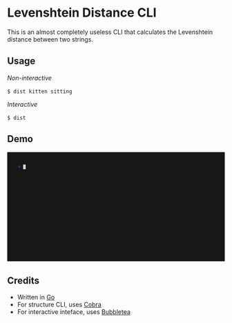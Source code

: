 # Levenshtein Distance CLI

This is an almost completely useless CLI that calculates the Levenshtein distance between two strings.

## Usage

_Non-interactive_
```
$ dist kitten sitting
```

_Interactive_
```
$ dist
```

## Demo

![](demo.gif)

## Credits

* Written in [Go](https://github.com/golang/go)
* For structure CLI, uses [Cobra](https://github.com/spf13/cobra)
* For interactive inteface, uses [Bubbletea](https://github.com/charmbracelet/bubbletea) 
